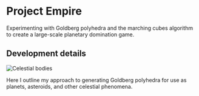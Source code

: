 # Project Empire
Experimenting with Goldberg polyhedra and the marching cubes algorithm to create a large-scale planetary domination game.

## Development details
![Celestial bodies](https://github.com/Chaotic-Cody/polyhedron)

Here I outline my approach to generating Goldberg polyhedra for use as planets, asteroids, and other celestial phenomena.